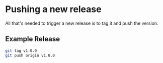 # Pushing a new release
All that's needed to trigger a new release is to tag it and push the version.

## Example Release
```bash
git tag v1.0.0
git push origin v1.0.0
```
